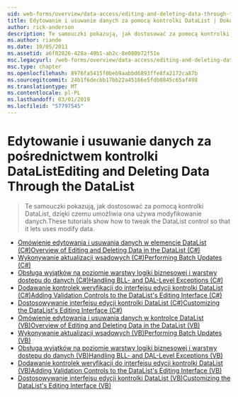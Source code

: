 ```yaml
---
uid: web-forms/overview/data-access/editing-and-deleting-data-through-the-datalist/index
title: Edytowanie i usuwanie danych za pomocą kontrolki DataList | Dokumentacja firmy Microsoft
author: rick-anderson
description: Te samouczki pokazują, jak dostosować za pomocą kontrolki DataList, dzięki czemu umożliwia ona używa modyfikowanie danych.
ms.author: riande
ms.date: 10/05/2011
ms.assetid: a6f02826-428a-49b1-ab2c-8e080b72f51e
msc.legacyurl: /web-forms/overview/data-access/editing-and-deleting-data-through-the-datalist
msc.type: chapter
ms.openlocfilehash: 8976fa5415f0beb9aabbd6893ffe8fa2172ca87b
ms.sourcegitcommit: 24b1f6decbb17bb22a45166e5fdb0845c65af498
ms.translationtype: MT
ms.contentlocale: pl-PL
ms.lasthandoff: 03/01/2019
ms.locfileid: "57797545"
---
```

<a name="editing-and-deleting-data-through-the-datalist"></a><span data-ttu-id="4179c-103">Edytowanie i usuwanie danych za pośrednictwem kontrolki DataList</span><span class="sxs-lookup"><span data-stu-id="4179c-103">Editing and Deleting Data Through the DataList</span></span>
====================
> <span data-ttu-id="4179c-104">Te samouczki pokazują, jak dostosować za pomocą kontrolki DataList, dzięki czemu umożliwia ona używa modyfikowanie danych.</span><span class="sxs-lookup"><span data-stu-id="4179c-104">These tutorials show how to tweak the DataList control so that it lets uses modify data.</span></span>


- [<span data-ttu-id="4179c-105">Omówienie edytowania i usuwania danych w elemencie DataList (C#)</span><span class="sxs-lookup"><span data-stu-id="4179c-105">Overview of Editing and Deleting Data in the DataList (C#)</span></span>](an-overview-of-editing-and-deleting-data-in-the-datalist-cs.md)
- [<span data-ttu-id="4179c-106">Wykonywanie aktualizacji wsadowych (C#)</span><span class="sxs-lookup"><span data-stu-id="4179c-106">Performing Batch Updates (C#)</span></span>](performing-batch-updates-cs.md)
- [<span data-ttu-id="4179c-107">Obsługa wyjątków na poziomie warstwy logiki biznesowej i warstwy dostępu do danych (C#)</span><span class="sxs-lookup"><span data-stu-id="4179c-107">Handling BLL- and DAL-Level Exceptions (C#)</span></span>](handling-bll-and-dal-level-exceptions-cs.md)
- [<span data-ttu-id="4179c-108">Dodawanie kontrolek weryfikacji do interfejsu edycji kontrolki DataList (C#)</span><span class="sxs-lookup"><span data-stu-id="4179c-108">Adding Validation Controls to the DataList's Editing Interface (C#)</span></span>](adding-validation-controls-to-the-datalist-s-editing-interface-cs.md)
- [<span data-ttu-id="4179c-109">Dostosowywanie interfejsu edycji kontrolki DataList (C#)</span><span class="sxs-lookup"><span data-stu-id="4179c-109">Customizing the DataList's Editing Interface (C#)</span></span>](customizing-the-datalist-s-editing-interface-cs.md)
- [<span data-ttu-id="4179c-110">Omówienie edytowania i usuwania danych w kontrolce DataList (VB)</span><span class="sxs-lookup"><span data-stu-id="4179c-110">Overview of Editing and Deleting Data in the DataList (VB)</span></span>](an-overview-of-editing-and-deleting-data-in-the-datalist-vb.md)
- [<span data-ttu-id="4179c-111">Wykonywanie aktualizacji wsadowych (VB)</span><span class="sxs-lookup"><span data-stu-id="4179c-111">Performing Batch Updates (VB)</span></span>](performing-batch-updates-vb.md)
- [<span data-ttu-id="4179c-112">Obsługa wyjątków na poziomie warstwy logiki biznesowej i warstwy dostępu do danych (VB)</span><span class="sxs-lookup"><span data-stu-id="4179c-112">Handling BLL- and DAL-Level Exceptions (VB)</span></span>](handling-bll-and-dal-level-exceptions-vb.md)
- [<span data-ttu-id="4179c-113">Dodawanie kontrolek weryfikacji do interfejsu edycji kontrolki DataList (VB)</span><span class="sxs-lookup"><span data-stu-id="4179c-113">Adding Validation Controls to the DataList's Editing Interface (VB)</span></span>](adding-validation-controls-to-the-datalist-s-editing-interface-vb.md)
- [<span data-ttu-id="4179c-114">Dostosowywanie interfejsu edycji kontrolki DataList (VB)</span><span class="sxs-lookup"><span data-stu-id="4179c-114">Customizing the DataList's Editing Interface (VB)</span></span>](customizing-the-datalist-s-editing-interface-vb.md)
